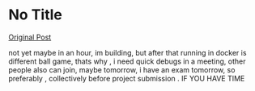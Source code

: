 # No Title

[Original Post](https://discourse.onlinedegree.iitm.ac.in/t/164277/321)

<p>not yet maybe in an hour, im building, but after that running in docker is different ball game, thats why , i need quick debugs in a meeting, other people also can join, maybe tomorrow, i have an exam tomorrow, so preferably , collectively before project submission . IF YOU HAVE TIME</p>